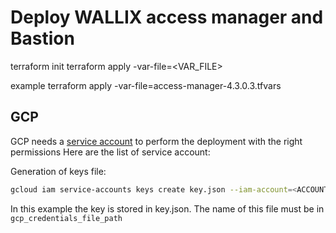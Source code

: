 # Deploy WALLIX access manager and Bastion

terraform init
terraform apply -var-file=<VAR_FILE>

example terraform apply -var-file=access-manager-4.3.0.3.tfvars

## GCP

GCP needs a [service account](https://console.cloud.google.com/iam-admin/serviceaccounts/)
 to perform the deployment with the right permissions
Here are the list of service account:

Generation of keys file:

```bash
gcloud iam service-accounts keys create key.json --iam-account=<ACCOUNT>
```

In this example the key is stored in key.json.
The name of this file must be in `gcp_credentials_file_path`
